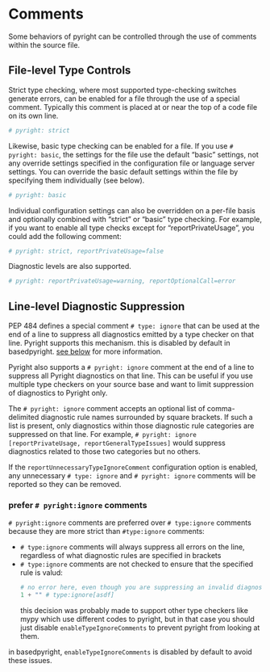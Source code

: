 # Comments

Some behaviors of pyright can be controlled through the use of comments within the source file.

## File-level Type Controls
Strict type checking, where most supported type-checking switches generate errors, can be enabled for a file through the use of a special comment. Typically this comment is placed at or near the top of a code file on its own line.

```python
# pyright: strict
```

Likewise, basic type checking can be enabled for a file. If you use `# pyright: basic`, the settings for the file use the default “basic” settings, not any override settings specified in the configuration file or language server settings. You can override the basic default settings within the file by specifying them individually (see below).

```python
# pyright: basic
```

Individual configuration settings can also be overridden on a per-file basis and optionally combined with “strict” or “basic” type checking. For example, if you want to enable all type checks except for “reportPrivateUsage”, you could add the following comment:

```python
# pyright: strict, reportPrivateUsage=false
```

Diagnostic levels are also supported.

```python
# pyright: reportPrivateUsage=warning, reportOptionalCall=error
```


## Line-level Diagnostic Suppression

PEP 484 defines a special comment `# type: ignore` that can be used at the end of a line to suppress all diagnostics emitted by a type checker on that line. Pyright supports this mechanism. this is disabled by default in basedpyright. [see below](#prefer-pyrightignore-comments) for more information.

Pyright also supports a `# pyright: ignore` comment at the end of a line to suppress all Pyright diagnostics on that line. This can be useful if you use multiple type checkers on your source base and want to limit suppression of diagnostics to Pyright only.

The `# pyright: ignore` comment accepts an optional list of comma-delimited diagnostic rule names surrounded by square brackets. If such a list is present, only diagnostics within those diagnostic rule categories are suppressed on that line. For example, `# pyright: ignore [reportPrivateUsage, reportGeneralTypeIssues]` would suppress diagnostics related to those two categories but no others.

If the `reportUnnecessaryTypeIgnoreComment` configuration option is enabled, any unnecessary `# type: ignore` and `# pyright: ignore` comments will be reported so they can be removed.

### prefer `# pyright:ignore` comments

`# pyright:ignore` comments are preferred over `# type:ignore` comments because they are more strict than `#type:ignore` comments:

- `# type:ignore` comments will always suppress all errors on the line, regardless of what diagnostic rules are specified in brackets
- `# type:ignore` comments are not checked to ensure that the specified rule is valud:
  ```py
  # no error here, even though you are suppressing an invalid diagnostic code.
  1 + "" # type:ignore[asdf]
  ```
  this decision was probably made to support other type checkers like mypy which use different codes to pyright, but in that case you should just disable `enableTypeIgnoreComments` to prevent pyright from looking at them.

in basedpyright, `enableTypeIgnoreComments` is disabled by default to avoid these issues.